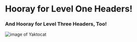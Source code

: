 # Hooray for Level One Headers!
### And Hooray for Level Three Headers, Too!
![image of Yaktocat](https://octodex.github.com/images/yaktocat.png)

